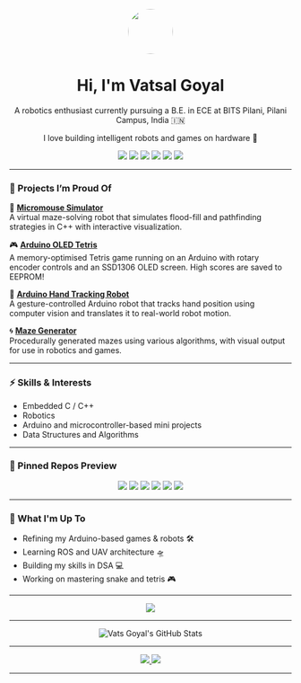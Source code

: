 <p align="center">
  <img src="https://github.com/vatsgoyal27.png" width="80" height="80" style="border-radius: 50%;" />
</p>

<h1 align="center">Hi, I'm Vatsal Goyal</h1>
<p align="center">A robotics enthusiast currently pursuing a B.E. in ECE at BITS Pilani, Pilani Campus, India 🇮🇳</p>
<p align="center">I love building intelligent robots and games on hardware 🤖</p>

<p align="center">
  <img src="https://img.shields.io/badge/Python-3776AB?style=for-the-badge&logo=python&logoColor=white" />
  <img src="https://img.shields.io/badge/C++-00599C?style=for-the-badge&logo=c%2B%2B&logoColor=white" />
  <img src="https://img.shields.io/badge/C-282C34?style=for-the-badge&logo=c&logoColor=white" />
  <img src="https://img.shields.io/badge/Arduino-00979D?style=for-the-badge&logo=arduino&logoColor=white" />
  <img src="https://img.shields.io/badge/ROS-Robot%20Operating%20System-black?style=for-the-badge&logo=ros&logoColor=white" />
  <a href="https://wokwi.com/">
    <img src="https://img.shields.io/badge/Wokwi-Simulator-blue?logo=wokwi&logoColor=white&style=for-the-badge" />
  </a>
</p>

---

### 🔧 Projects I’m Proud Of

🚗 **[Micromouse Simulator](https://github.com/vatsgoyal27/micromouse-maze_sim_floodfill)**  
A virtual maze-solving robot that simulates flood-fill and pathfinding strategies in C++ with interactive visualization.

🎮 **[Arduino OLED Tetris](https://github.com/vatsgoyal27/arduino-oled-tetris)**  
A memory-optimised Tetris game running on an Arduino with rotary encoder controls and an SSD1306 OLED screen. High scores are saved to EEPROM!

🧠 **[Arduino Hand Tracking Robot](https://github.com/vatsgoyal27/satin-bot)**  
A gesture-controlled Arduino robot that tracks hand position using computer vision and translates it to real-world robot motion.

🌀 **[Maze Generator](https://github.com/vatsgoyal27/python-maze-gen)**  
Procedurally generated mazes using various algorithms, with visual output for use in robotics and games.

---

### ⚡ Skills & Interests

- Embedded C / C++
- Robotics
- Arduino and microcontroller-based mini projects
- Data Structures and Algorithms

---

### 📌 Pinned Repos Preview
 
<p align="center">
  <img src="https://github-readme-stats.vercel.app/api/pin/?username=vatsgoyal27&repo=satin-bot&theme=dark" />
  <img src="https://github-readme-stats.vercel.app/api/pin/?username=vatsgoyal27&repo=micromouse-maze_sim_floodfill&theme=dark" />
  <img src="https://github-readme-stats.vercel.app/api/pin/?username=vatsgoyal27&repo=arduino-oled-tetris&theme=dark" />
  <img src="https://github-readme-stats.vercel.app/api/pin/?username=vatsgoyal27&repo=hDetector&theme=dark" />
  <img src="https://github-readme-stats.vercel.app/api/pin/?username=vatsgoyal27&repo=maze-solvers&theme=dark" />
  <img src="https://github-readme-stats.vercel.app/api/pin/?username=vatsgoyal27&repo=python-maze-gen&theme=dark" />
</p>

---

### 🎯 What I'm Up To

- Refining my Arduino-based games & robots 🛠️  
- Learning ROS and UAV architecture 🛸  
- Building my skills in DSA 💻  
- Working on mastering snake and tetris 🎮

---

<p align="center">
  <img src="https://github-readme-stats.vercel.app/api/top-langs/?username=vatsgoyal27&layout=compact&theme=dark&langs_count=5&hide=html,css" />
</p>
 
---

<p align="center">
  <img src="https://github-readme-stats.vercel.app/api?username=vatsgoyal27&show_icons=true&theme=dark" alt="Vats Goyal's GitHub Stats" />
</p>

---

<p align="center">
  <a href="https://github.com/vatsgoyal27">
    <img src="https://img.shields.io/badge/GitHub-vatsgoyal27-181717?style=for-the-badge&logo=github&logoColor=white" />
  </a>
  <a href="https://www.linkedin.com/in/vatsal-goyal-144659309/">
    <img src="https://img.shields.io/badge/LinkedIn-Vatsal%20Goyal-0077B5?style=for-the-badge&logo=linkedin&logoColor=white" />
  </a>
</p>

---

